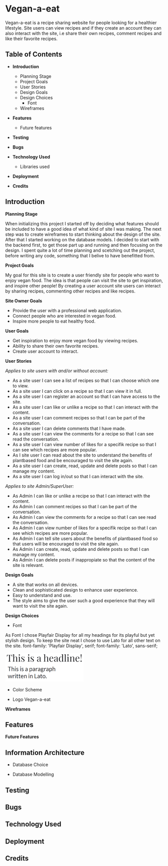 # **Vegan-a-eat**
Vegan-a-eat is a recipe sharing website for people looking for a healthier lifestyle. Site users can view recipes and if they create an account they can also interact with the site, i.e share their own recipes, comment recipes and like their favorite recipes. 

## Table of Contents
* **Introduction**
    * Planning Stage
    * Project Goals
    * User Stories
    * Design Goals
    * Design Choices
        * Font
    * Wireframes

* **Features**
    * Future features

* **Testing**

* **Bugs**

* **Technology Used**
    * Libraries used
    

* **Deployment** 

* **Credits** 


## **Introduction**

**Planning Stage**

When initializing this project I started off by deciding what features should be included to have a good idea of what kind of site I was making. The next step was to create wireframes to start thinking about the design of the site. After that I started working on the database models. I decided to start with the backend first, to get those part up and running and then focusing on the design. I spent quite a lot of time planning and scetching out the project, before writing any code, something that I belive to have benefitted from. 

**Project Goals**

My goal for this site is to create a user friendly site for people who want to enjoy vegan food. The idea is that people can visit the site to get inspiration, and inspire other people! By creating a user account site users can interact by sharing recipes, commenting other recipes and like recipes.

**Site Owner Goals**

* Provide the user with a professional web application. 
* Connect people who are interested in vegan food. 
* Inspire more people to eat healthy food. 

**User Goals**

* Get inspiration to enjoy more vegan food by viewing recipes. 
* Ability to share their own favorite recipes. 
* Create user account to interact. 

**User Stories**

*Applies to site users with and/or without account:*
* As a site user I can see a list of recipes so that I can choose which one to view. 
* As a site user I can click on a recipe so that I can view it in full. 
* As a site user I can register an account so that I can have access to the site. 
* As a site user I can like or unlike a recipe so that I can interact with the content. 
* As a site user I can comment recipes so that I can be part of the conversation. 
* As a site user I can delete comments that I have made. 
* As a site user I can view the comments for a recipe so that I can see read the conversation.
* As a site user I can view number of likes for a specifik recipe so that I can see which recipes are more popular.
* As I site user I can read about the site to understand the benefits of plantbased food and be encouraged to visit the site again. 
* As a site user I can create, read, update and delete posts so that I can manage my content. 
* As a site user I can log in/out so that I can interact with the site.

*Applies to site Admin/SuperUser:*
* As Admin I can like or unlike a recipe so that I can interact with the content. 
* As Admin I can comment recipes so that I can be part of the conversation. 
* As Admin I can view the comments for a recipe so that I can see read the conversation.
* As Admin I can view number of likes for a specifik recipe so that I can see which recipes are more popular. 
* As Admin I can tell site users about the benefits of plantbased food so that users will be encouraged to visit the site again. 
* As Admin I can create, read, update and delete posts so that I can manage my content. 
* As Admin I can delete posts if inappropiate so that the content of the site is relevant. 

**Design Goals**

* A site that works on all devices. 
* Clean and sophisticated design to enhance user experience. 
* Easy to understand and use.
* The style aims to give the user such a good experience that they will want to visit the site again. 

**Design Choices**

* Font

As Font I chose Playfair Display for all my headings for its playful but yet stylish design. To keep the site neat I chose to use Lato for all other text on the site. 
font-family: 'Playfair Display', serif;
font-family: 'Lato', sans-serif;

![Fonts](/static/site_images/googlefonts.png)

* Color Scheme

* Logo Vegan-a-eat



    
**Wireframes**
    

## **Features**
**Future Features**

## **Information Architecture**

* Database Choice

* Database Modelling

## **Testing**

## **Bugs**

## **Technology Used**

## **Deployment**

## **Credits**